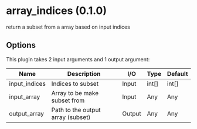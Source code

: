 # array_indices (0.1.0)

return a subset from a array based on input indices

## Options

This plugin takes 2 input arguments and 1 output argument:

| Name          | Description             | I/O    | Type   | Default |
|---------------|-------------------------|--------|--------|---------|
| input_indices | Indices to subset | Input | int[] | int[] |
| input_array | Array to be make subset from | Input | Any | Any |
| output_array | Path to the output array (subset) | Output | Any | Any |
